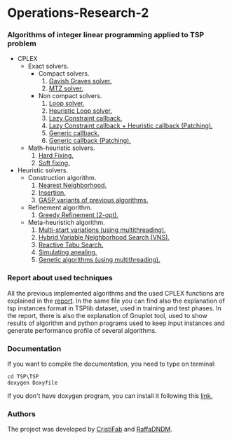 # Operations-Research-2
### Algorithms of integer linear programming applied to TSP problem
 - CPLEX
   - Exact solvers.
     - Compact solvers.
       1. [Gavish Graves solver.](https://github.com/RaffaDNDM/Operational-Research-2/blob/master/TSP/TSP/gg_solver.h)
       2. [MTZ solver.](https://github.com/RaffaDNDM/Operational-Research-2/blob/master/TSP/TSP/mtz_solver.h)
     - Non compact solvers.
       1. [Loop solver.](https://github.com/RaffaDNDM/Operational-Research-2/blob/master/TSP/TSP/loop_solver.h)
       2. [Heuristic Loop solver.](https://github.com/RaffaDNDM/Operational-Research-2/blob/master/TSP/TSP/loop_solver.h)
       3. [Lazy Constraint callback.](https://github.com/RaffaDNDM/Operational-Research-2/blob/master/TSP/TSP/bc_solver.h)
       4. [Lazy Constraint callback + Heuristic callback (Patching).](https://github.com/RaffaDNDM/Operational-Research-2/blob/master/TSP/TSP/bc_solver.h)
       5. [Generic callback.](https://github.com/RaffaDNDM/Operational-Research-2/blob/master/TSP/TSP/bc_solver.h)
       6. [Generic callback (Patching).](https://github.com/RaffaDNDM/Operational-Research-2/blob/master/TSP/TSP/bc_solver.h)
   - Math-heuristic solvers.
     1. [Hard Fixing.](https://github.com/RaffaDNDM/Operational-Research-2/blob/master/TSP/TSP/bc_solver.h)
     2. [Soft fixing.](https://github.com/RaffaDNDM/Operational-Research-2/blob/master/TSP/TSP/bc_solver.h)
- Heuristic solvers.
  - Construction algorithm.
    1. [Nearest Neighborhood.](https://github.com/RaffaDNDM/Operational-Research-2/blob/master/TSP/TSP/heuristic.h)
    2. [Insertion.](https://github.com/RaffaDNDM/Operational-Research-2/blob/master/TSP/TSP/heuristic.h)
    3. [GASP variants of previous algorithms.](https://github.com/RaffaDNDM/Operational-Research-2/blob/master/TSP/TSP/heuristic.h)
  - Refinement algorithm.
    1. [Greedy Refinement (2-opt).](https://github.com/RaffaDNDM/Operational-Research-2/blob/master/TSP/TSP/heuristic.h)
  - Meta-heuristich algorithm.
    1. [Multi-start variations (using multithreading).](https://github.com/RaffaDNDM/Operational-Research-2/blob/master/TSP/TSP/heuristic.h)
    2. [Hybrid Variable Neighborhood Search (VNS).](https://github.com/RaffaDNDM/Operational-Research-2/blob/master/TSP/TSP/heuristic.h)
    3. [Reactive Tabu Search.](https://github.com/RaffaDNDM/Operational-Research-2/blob/master/TSP/TSP/heuristic.h)
    4. [Simulating anealing.](https://github.com/RaffaDNDM/Operational-Research-2/blob/master/TSP/TSP/heuristic.h)
    5. [Genetic algorithms (using multithreading).](https://github.com/RaffaDNDM/Operational-Research-2/blob/master/TSP/TSP/heuristic.h)

### Report about used techniques
All the previous implemented algorithms and the used CPLEX functions are explained in the [report](https://github.com/RaffaDNDM/Operational-Research-2/blob/master/Report/Report.pdf).
In the same file you can find also the explanation of tsp instances format in TSPlib dataset, used in training and test phases. In the report, there is also the explanation of Gnuplot tool, used to show results of algorithm and python programs used to keep input instances and generate performance profile of several algorithms.

### Documentation
If you want to compile the documentation, you need to type on terminal: 

    cd TSP\TSP
    doxygen Doxyfile

If you don't have doxygen program, you can install it following this [link.](https://www.doxygen.nl/download.html)

### Authors
The project was developed by [CristiFab](https://github.com/CristiFab) and [RaffaDNDM](https://github.com/RaffaDNDM).
